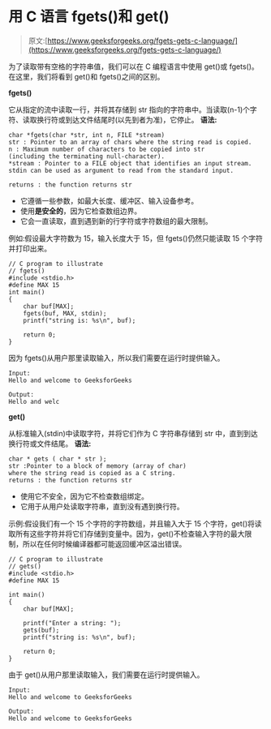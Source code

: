 # 用 C 语言 fgets()和 get()

> 原文:[https://www.geeksforgeeks.org/fgets-gets-c-language/](https://www.geeksforgeeks.org/fgets-gets-c-language/)

为了读取带有空格的字符串值，我们可以在 C 编程语言中使用 get()或 fgets()。在这里，我们将看到 get()和 fgets()之间的区别。

**fgets()**

它从指定的流中读取一行，并将其存储到 str 指向的字符串中。当读取(n-1)个字符、读取换行符或到达文件结尾时(以先到者为准)，它停止。
**语法:**

```
char *fgets(char *str, int n, FILE *stream)
str : Pointer to an array of chars where the string read is copied.
n : Maximum number of characters to be copied into str 
(including the terminating null-character).
*stream : Pointer to a FILE object that identifies an input stream.
stdin can be used as argument to read from the standard input.

returns : the function returns str

```

*   它遵循一些参数，如最大长度、缓冲区、输入设备参考。
*   使用**是安全的**，因为它检查数组边界。
*   它会一直读取，直到遇到新的行字符或字符数组的最大限制。

例如:假设最大字符数为 15，输入长度大于 15，但 fgets()仍然只能读取 15 个字符并打印出来。

```
// C program to illustrate
// fgets()
#include <stdio.h>
#define MAX 15
int main()
{
    char buf[MAX];
    fgets(buf, MAX, stdin);
    printf("string is: %s\n", buf);

    return 0;
}
```

因为 fgets()从用户那里读取输入，所以我们需要在运行时提供输入。

```
Input:
Hello and welcome to GeeksforGeeks

Output:
Hello and welc

```

**get()**

从标准输入(stdin)中读取字符，并将它们作为 C 字符串存储到 str 中，直到到达换行符或文件结尾。
**语法:**

```
char * gets ( char * str );
str :Pointer to a block of memory (array of char) 
where the string read is copied as a C string.
returns : the function returns str

```

*   使用它不安全，因为它不检查数组绑定。
*   它用于从用户处读取字符串，直到没有遇到换行符。

示例:假设我们有一个 15 个字符的字符数组，并且输入大于 15 个字符，get()将读取所有这些字符并将它们存储到变量中。因为，get()不检查输入字符的最大限制，所以在任何时候编译器都可能返回缓冲区溢出错误。

```
// C program to illustrate
// gets()
#include <stdio.h>
#define MAX 15

int main()
{
    char buf[MAX];

    printf("Enter a string: ");
    gets(buf);
    printf("string is: %s\n", buf);

    return 0;
}
```

由于 get()从用户那里读取输入，我们需要在运行时提供输入。

```
Input:
Hello and welcome to GeeksforGeeks

Output:
Hello and welcome to GeeksforGeeks

```